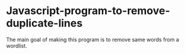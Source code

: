 # Javascript-program-to-remove-duplicate-lines
The main goal of making this program is to remove same words from a wordlist.
